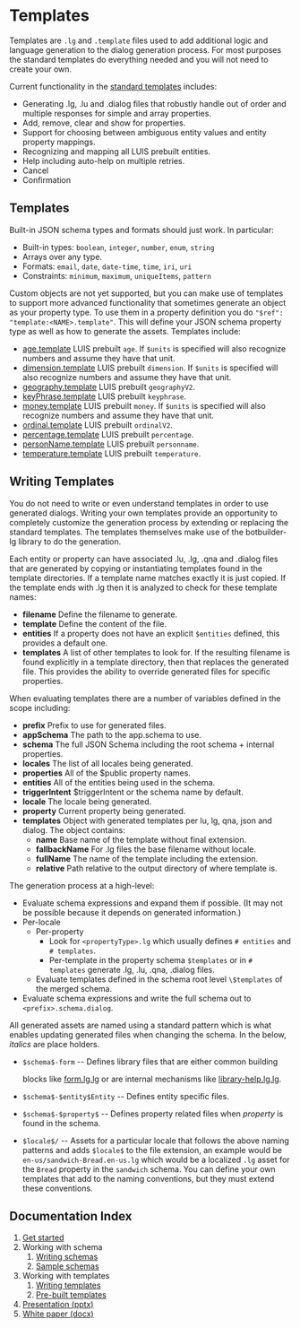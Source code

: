 # Templates

Templates are `.lg` and `.template` files used to add additional logic and language generation to the dialog generation process. For most purposes the standard templates do everything needed and you will not need to create your own.

Current functionality in the [standard templates](../generator/packages/library/templates/standard) includes:

- Generating .lg, .lu and .dialog files that robustly handle out of order and
  multiple responses for simple and array properties.
- Add, remove, clear and show for properties.
- Support for choosing between ambiguous entity values and entity property mappings.
- Recognizing and mapping all LUIS prebuilt entities.
- Help including auto-help on multiple retries.
- Cancel
- Confirmation

## Templates

Built-in JSON schema types and formats should just work. In particular:  
* Built-in types: `boolean`, `integer`, `number`, `enum`, `string`
* Arrays over any type.
* Formats: `email`, `date`, `date-time`, `time`, `iri`, `uri`
* Constraints: `minimum`, `maximum`, `uniqueItems`, `pattern`

Custom objects are not yet supported, but you can make use of templates to
support more advanced functionality that sometimes generate an object as your
property type. To use them in a property definition you do `"$ref":
"template:<NAME>.template"`. This will define your JSON schema property type as
well as how to generate the assets. Templates include:

- [age.template](../generator/packages/library/templates/standard/age.template) LUIS prebuilt `age`.  If `$units` is specified will also recognize numbers and assume they have that unit.
- [dimension.template](../generator/packages/library/templates/standard/dimension.template)
  LUIS prebuilt `dimension`.  If `$units` is specified will also recognize
  numbers and assume they have that unit.
- [geography.template](../generator/packages/library/templates/standard/geography.template) LUIS prebuilt `geographyV2`.
- [keyPhrase.template](../generator/packages/library/templates/standard/keyPhrase.template) LUIS prebuilt `keyphrase`.
- [money.template](../generator/packages/library/templates/standard/money.template) LUIS prebuilt `money`.  If `$units` is specified will also recognize
  numbers and assume they have that unit.
- [ordinal.template](../generator/packages/library/templates/standard/ordinal.template) LUIS prebuilt `ordinalV2`.
- [percentage.template](../generator/packages/library/templates/standard/percentage.template) LUIS prebuilt `percentage`.
- [personName.template](../generator/packages/library/templates/standard/personName.template) LUIS prebuilt `personname`.
- [temperature.template](../generator/packages/library/templates/standard/temperature.template) LUIS prebuilt `temperature`.

## Writing Templates

You do not need to write or even understand templates in order to use generated
dialogs. Writing your own templates provide an opportunity to completely
customize the generation process by extending or replacing the standard
templates. The templates themselves make use of the botbuilder-lg library to do
the generation.

Each entity or property can have associated .lu, .lg, .qna and .dialog files
that are generated by copying or instantiating templates found in the template
directories. If a template name matches exactly it is just copied. If the
template ends with .lg then it is analyzed to check for these template names:

- **filename** Define the filename to generate.
- **template** Define the content of the file.
- **entities** If a property does not have an explicit `$entities` defined, this provides a default one.
- **templates** A list of other templates to look for. If the resulting filename is found explicitly in a template directory, then that replaces the  generated file.
  This provides the ability to override generated files for specific properties.

When evaluating templates there are a number of variables defined in the scope including:

- **prefix** Prefix to use for generated files.
- **appSchema** The path to the app.schema to use.
- **schema** The full JSON Schema including the root schema + internal
  properties.
- **locales** The list of all locales being generated.
- **properties** All of the $public property names.
- **entities** All of the entities being used in the schema.
- **triggerIntent** \$triggerIntent or the schema name by default.
- **locale** The locale being generated.
- **property** Current property being generated.
- **templates** Object with generated templates per lu, lg, qna, json and
  dialog. The object contains:
  - **name** Base name of the template without final extension.
  - **fallbackName** For .lg files the base filename without locale.
  - **fullName** The name of the template including the extension.
  - **relative** Path relative to the output directory of where template is.

The generation process at a high-level:

- Evaluate schema expressions and expand them if possible.  (It may not be possible because it depends on generated information.)
- Per-locale
  - Per-property
    - Look for `<propertyType>.lg` which usually defines `# entities` and `#
      templates`.
    - Per-template in the property schema `$templates` or in `# templates`
      generate .lg, .lu, .qna, .dialog files.
  - Evaluate templates defined in the schema root level `\$templates` of the
    merged schema.
- Evaluate schema expressions and write the full schema out to
  `<prefix>.schema.dialog`.

All generated assets are named using a standard pattern which is what enables
updating generated files when changing the schema. In the below, $italics$ are
place holders.

- `$schema$-form` -- Defines library files that are either common building

  blocks like [form.lg.lg](../generator/packages/library/templates/standard/form.lg.lg) or are internal
  mechanisms like [library-help.lg.lg](../generator/packages/library/templates/standard/form-Help.lg.lg).

- `$schema$-$entity$Entity` -- Defines entity specific files.
- `$schema$-$property$` -- Defines property related files when $property$ is found
  in the schema.
- `$locale$/` -- Assets for a particular locale that follows the above naming
  patterns and adds `$locale$` to the file extension, an example would be
  `en-us/sandwich-Bread.en-us.lg` which would be a localized `.lg` asset for the
  `Bread` property in the `sandwich` schema. You can define your own templates
  that add to the naming conventions, but they must extend these conventions.

## Documentation Index

1. [Get started][start]
1. Working with schema
    1. [Writing schemas][schema]
    1. [Sample schemas][sample-schemas]
1. Working with templates
    1. [Writing templates][templates-overview]
    1. [Pre-built templates][templates]
1. [Presentation (pptx)](2020%20Feb%20MVP%20Generated%20Dialogs.pptx)
1. [White paper (docx)](Generating%20Dialogs%20from%20Schema,%20APIs%20and%20Databases.docx)

[schema]:bot-schema.md
[templates]:../generator/packages/library/templates
[templates-overview]:templates.md
[start]:get-started.md
[sample-schemas]:example-schemas
